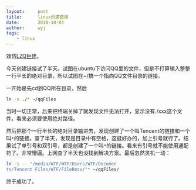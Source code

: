 ```yaml
---
layout:		post
title:		linux创建链接
date:		2018-10-04
author:		wyj
tags:
    - linux
---
```


效仿[LZQ巨佬](https://lzq.blog.luogu.org/)。

今天创建链接试了半天。试图在ubuntu下访问QQ里的文件，但是不打算输入整整一行半长的绝对目录，所以试图在~/搞一个指向QQ文件目录的链接。

一开始是先cd到QQ所在目录，然后
```bash
ln -s ./* ~/qqFiles

```
当时一切正常，后来把终端关掉了就发现文件无法打开，显示没有./xxx这个文件。看来必须要使用绝对路径。

然后把那个一行半长的绝对目录输进去，发现创建了一个叫Tencent的链接和一个叫` * `的链接。查了半天，发现是目录中有空格，这挺好办的，加上引号就行了。结果试了单引号和双引号，都是创建了一个叫` * `的链接。看来有引号就不能使用通配符了。非常懵逼。上网查了半天也没找到解决方案。最后忽然灵机一动：
```bash
ln -s -- "/media/WTF/WTF/Users/WTF/Documen
ts/Tencent Files/WTF/FileRecv/"* ~/qqFiles/
```
终于成功了。
